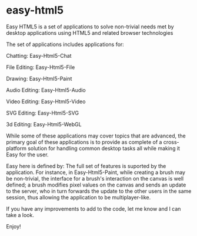 # easy-html5
Easy HTML5 is a set of applications to solve non-trivial needs met by desktop applications using HTML5 and related browser technologies

The set of applications includes applications for:

Chatting: Easy-Html5-Chat

File Editing: Easy-Html5-File

Drawing: Easy-Html5-Paint

Audio Editing: Easy-Html5-Audio

Video Editing: Easy-Html5-Video

SVG Editing: Easy-Html5-SVG

3d Editing: Easy-Html5-WebGL

While some of these applications may cover topics that are advanced, the primary goal of these applications is to provide as complete of a cross-platform solution for handling common desktop tasks all while making it Easy for the user.

Easy here is defined by:
The full set of features is suported by the application. For instance, in Easy-Html5-Paint, while creating a brush may be non-trivial, the interface for a brush's interaction on the canvas is well defined; a brush modifies pixel values on the canvas and sends an update to the server, who in turn forwards the update to the other users in the same session, thus allowing the application to be multiplayer-like.

If you have any improvements to add to the code, let me know and I can take a look.

Enjoy!
